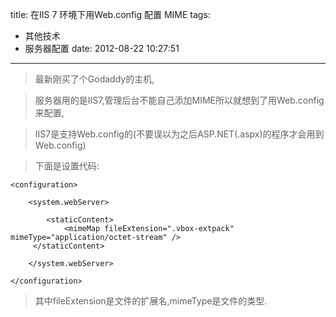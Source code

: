 title: 在IIS 7 环境下用Web.config 配置 MIME
tags:
  - 其他技术
  - 服务器配置
date: 2012-08-22 10:27:51
---

> 最新刚买了个Godaddy的主机,

> 服务器用的是IIS7,管理后台不能自己添加MIME所以就想到了用Web.config来配置,

> IIS7是支持Web.config的(不要误以为之后ASP.NET(.aspx)的程序才会用到Web.config)

> 下面是设置代码:

```{xml}
<configuration>

    <system.webServer>

        <staticContent>
            <mimeMap fileExtension=".vbox-extpack" mimeType="application/octet-stream" />
     </staticContent>

    </system.webServer>

</configuration>
```

> 其中fileExtension是文件的扩展名,mimeType是文件的类型.

